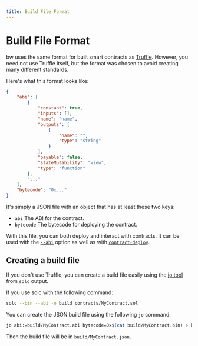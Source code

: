 ```yaml
---
title: Build File Format
---
```


# Build File Format

bw uses the same format for built smart contracts as 
[Truffle](https://www.trufflesuite.com/truffle). However, you need not use Truffle
itself, but the format was chosen to avoid creating many different standards.

Here's what this format looks like:

```json
{
    "abi": [
        {
            "constant": true,
            "inputs": [],
            "name": "name",
            "outputs": [
                {
                    "name": "",
                    "type": "string"
                }
            ],
            "payable": false,
            "stateMutability": "view",
            "type": "function"
        },
        "..."
    ],
    "bytecode": "0x..."
}
```

It's simply a JSON file with an object that has at least these two keys:

- `abi` The ABI for the contract.
- `bytecode` The bytecode for deploying the contract.

With this file, you can both deploy and interact with contracts. It can be used
with the [`--abi`](./global-options.md#abi) option as well as with 
[`contract-deploy`](./commands.md#contract-deploy).

## Creating a build file

If you don't use Truffle, you can create a build file easily using the 
[jo tool](https://github.com/jpmens/jo) from `solc` output.

If you use solc with the following command:

```bash
solc --bin --abi -o build contracts/MyContract.sol
```

You can create the JSON build file using the following `jo` command:

```bash
jo abi:=build/MyContract.abi bytecode=0x$(cat build/MyContract.bin) > build/MyContract.json
```

Then the build file will be in `build/MyContract.json`.
